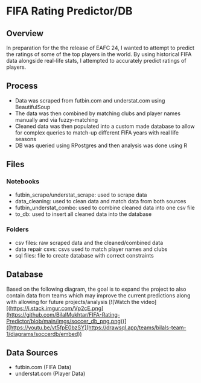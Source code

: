 # FIFA Rating Predictor/DB

## Overview
In preparation for the the release of EAFC 24, I wanted to attempt to predict the ratings of some of the top players in the world. By using historical FIFA data alongside real-life stats, I attempted to accurately predict ratings of players.

## Process
* Data was scraped from futbin.com and understat.com using BeautifulSoup
* The data was then combined by matching clubs and player names manually and via fuzzy-matching
* Cleaned data was then populated into a custom made database to allow for complex queries to match-up different FIFA years with real life seasons
* DB was queried using RPostgres and then analysis was done using R

## Files
### Notebooks
* futbin_scrape/understat_scrape: used to scrape data
* data_cleaning: used to clean data and match data from both sources
* futbin_understat_combo: used to combine cleaned data into one csv file
* to_db: used to insert all cleaned data into the database

### Folders
* csv files: raw scraped data and the cleaned/combined data
* data repair csvs: csvs used to match player names and clubs
* sql files: file to create database with correct constraints

## Database
Based on the following diagram, the goal is to expand the project to also contain data from teams which may improve the current predictions along with allowing for future projects/analysis
[![Watch the video][(https://i.stack.imgur.com/Vp2cE.png](https://github.com/BilalMukhtar/FIFA-Rating-Predictor/blob/main/imgs/soccer_db_png.png))]([https://youtu.be/vt5fpE0bzSY](https://drawsql.app/teams/bilals-team-1/diagrams/soccerdb/embed))


## Data Sources
* futbin.com (FIFA Data)
* understat.com (Player Data)
